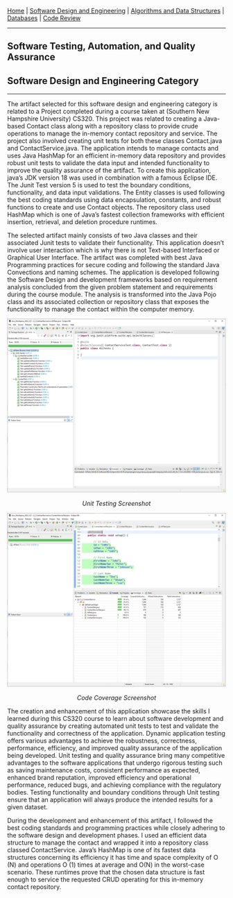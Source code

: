 [Home](readme.md "Home") | [Software Design and Engineering](CS320.md "Software Design") | [Algorithms and Data Structures](cs300.md "Algorithms") | [Databases](cs340.md "Databases") | [Code Review](codereview.md "Code Review") 

---

## Software Testing, Automation, and Quality Assurance
## Software Design and Engineering Category

---

The artifact selected for this software design and engineering category is related to a Project completed during a course taken at (Southern New Hampshire University) CS320. This project was related to creating a Java-based Contact class along with a repository class to provide crude operations to manage the in-memory contact repository and service. The project also involved creating unit tests for both these classes Contact.java and ContactService.java. The application intends to manage contacts and uses Java HashMap for an efficient in-memory data repository and provides robust unit tests to validate the data input and intended functionality to improve the quality assurance of the artifact. To create this application, java’s JDK version 18 was used in combination with a famous Eclipse IDE. The Junit Test version 5 is used to test the boundary conditions, functionality, and data input validations. The Entity classes is used following the best coding standards using data encapsulation, constants, and robust functions to create and use Contact objects. The repository class used HashMap which is one of Java’s fastest collection frameworks with efficient insertion, retrieval, and deletion procedure runtimes. 

The selected artifact mainly consists of two Java classes and their associated Junit tests to validate their functionality. This application doesn’t involve user interaction which is why there is not Text-based  Interfaced or Graphical User Interface. The artifact was completed with best Java Programming practices for secure coding and following the standard Java Convections and naming schemes. The application is developed following the Software Design and development frameworks based on requirement analysis concluded from the given problem statement and requirements during the course module. The analysis is transformed into the Java Pojo class and its associated collection or repository class that exposes the functionality to manage the contact within the computer memory. 

<div style="text-align: center;">
    <picture>
    <source media="(prefers-color-scheme: dark)" srcset="assets/unittest.png">
    <source media="(prefers-color-scheme: light)" srcset="assets/unittest.png">
    <img alt="Unit Test" src="assets/unittest.png">
    </picture>
    <p><em>Unit Testing Screenshot</em></p>
</div>

<div style="text-align: center;">
    <picture>
    <source media="(prefers-color-scheme: dark)" srcset="assets/codecoverage.png">
    <source media="(prefers-color-scheme: light)" srcset="assets/codecoverage.png">
    <img alt="Unit Test" src="assets/codecoverage.png">
    </picture>
    <p><em>Code Coverage Screenshot</em></p>
</div>

The creation and enhancement of this application showcase the skills I learned during this CS320 course to learn about software development and quality assurance by creating automated unit tests to test and validate the functionality and correctness of the application. Dynamic application testing offers various advantages to achieve the robustness, correctness, performance, efficiency, and improved quality assurance of the application being developed.  Unit testing and quality assurance bring many competitive advantages to the software applications that undergo rigorous testing such as saving maintenance costs, consistent performance as expected, enhanced brand reputation, improved efficiency and operational performance, reduced bugs, and achieving compliance with the regulatory bodies. Testing functionality and boundary conditions through Unit testing ensure that an application will always produce the intended results for a given dataset. 

During the development and enhancement of this artifact, I followed the best coding standards and programming practices while closely adhering to the software design and development phases. I used an efficient data structure to manage the contact and wrapped it into a repository class classed ContactService. Java’s HashMap is one of its fastest data structures concerning its efficiency it has time and space complexity of O (N) and operations O (1) times at average and O(N) in the worst-case scenario. These runtimes prove that the chosen data structure is fast enough to service the requested CRUD operating for this in-memory contact repository. 
